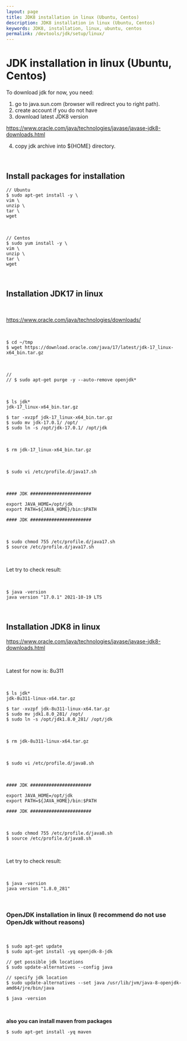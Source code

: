 ```yaml
---
layout: page
title: JDK8 installation in linux (Ubuntu, Centos)
description: JDK8 installation in linux (Ubuntu, Centos)
keywords: JDK8, installation, linux, ubuntu, centos
permalink: /devtools/jdk/setup/linux/
---
```


# JDK installation in linux (Ubuntu, Centos)

To download jdk for now, you need:

1. go to java.sun.com (browser will redirect you to right path).
2. create account if you do not have
3. download latest JDK8 version

https://www.oracle.com/java/technologies/javase/javase-jdk8-downloads.html

4. copy jdk archive into ${HOME} directory.

<br/>

## Install packages for installation

<!--

# sed -i "s/.*PasswordAuthentication.*/PasswordAuthentication yes/g" /etc/ssh/sshd_config
# service sshd reload

-->

    // Ubuntu
    $ sudo apt-get install -y \
    vim \
    unzip \
    tar \
    wget

<br/>

    // Centos
    $ sudo yum install -y \
    vim \
    unzip \
    tar \
    wget

<br/>

## Installation JDK17 in linux

<br/>

https://www.oracle.com/java/technologies/downloads/

<br/>

```
$ cd ~/tmp
$ wget https://download.oracle.com/java/17/latest/jdk-17_linux-x64_bin.tar.gz
```

<br/>

```
//
// $ sudo apt-get purge -y --auto-remove openjdk*
```

<br/>

```
$ ls jdk*
jdk-17_linux-x64_bin.tar.gz

$ tar -xvzpf jdk-17_linux-x64_bin.tar.gz
$ sudo mv jdk-17.0.1/ /opt/
$ sudo ln -s /opt/jdk-17.0.1/ /opt/jdk
```

<br/>

```
$ rm jdk-17_linux-x64_bin.tar.gz
```

<br/>

```
$ sudo vi /etc/profile.d/java17.sh
```

<br/>

```
#### JDK #######################

export JAVA_HOME=/opt/jdk
export PATH=${JAVA_HOME}/bin:$PATH

#### JDK #######################
```

<br/>

```
$ sudo chmod 755 /etc/profile.d/java17.sh
$ source /etc/profile.d/java17.sh
```

<br/>

Let try to check result:

<br/>

```
$ java -version
java version "17.0.1" 2021-10-19 LTS
```

<br/>

## Installation JDK8 in linux

https://www.oracle.com/java/technologies/javase/javase-jdk8-downloads.html

<br/>

Latest for now is: 8u311

<br/>

    $ ls jdk*
    jdk-8u311-linux-x64.tar.gz

    $ tar -xvzpf jdk-8u311-linux-x64.tar.gz
    $ sudo mv jdk1.8.0_281/ /opt/
    $ sudo ln -s /opt/jdk1.8.0_281/ /opt/jdk

<br/>

    $ rm jdk-8u311-linux-x64.tar.gz

<br/>

    $ sudo vi /etc/profile.d/java8.sh

<br/>

```
#### JDK #######################

export JAVA_HOME=/opt/jdk
export PATH=${JAVA_HOME}/bin:$PATH

#### JDK #######################
```

<br/>

```
$ sudo chmod 755 /etc/profile.d/java8.sh
$ source /etc/profile.d/java8.sh
```

<br/>

Let try to check result:

<br/>

```
$ java -version
java version "1.8.0_281"
```

<br/>

### OpenJDK installation in linux (I recommend do not use OpenJdk without reasons)

<br/>

    $ sudo apt-get update
    $ sudo apt-get install -yq openjdk-8-jdk

    // get possible jdk locations
    $ sudo update-alternatives --config java

    // specify jdk location
    $ sudo update-alternatives --set java /usr/lib/jvm/java-8-openjdk-amd64/jre/bin/java

    $ java -version

<br/>

**also you can install maven from packages**

    $ sudo apt-get install -yq maven
